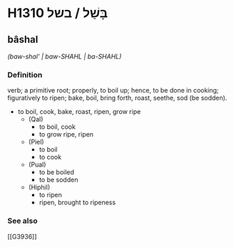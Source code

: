# H1310 בָּשַׁל / בשל

## bâshal

_(baw-shal' | baw-SHAHL | ba-SHAHL)_

### Definition

verb; a primitive root; properly, to boil up; hence, to be done in cooking; figuratively to ripen; bake, boil, bring forth, roast, seethe, sod (be sodden).

- to boil, cook, bake, roast, ripen, grow ripe
    - (Qal)
        - to boil, cook
        - to grow ripe, ripen
    - (Piel)
        - to boil
        - to cook
    - (Pual)
        - to be boiled
        - to be sodden
    - (Hiphil)
        - to ripen
        - ripen, brought to ripeness
### See also

[[G3936]]

